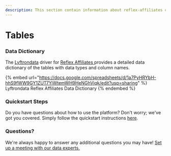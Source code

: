 ```yaml
---
description: This section contain information about reflex-affiliates connector tables information
---
```


# Tables

### Data Dictionary

The [Lyftrondata](https://www.lyftrondata.com/) driver for [Reflex Affiliates](https://www.lyftrondata.com/integration/reflex-affiliates/)[ ](https://www.lyftrondata.com/integration/reflex-affiliates/)provides a detailed data dictionary of the tables with data types and column names.

{% embed url="https://docs.google.com/spreadsheets/d/1a7PyHRYbH-hhS9fWW9GY1ZUT7YiWtemWH9HeNGhVjqk/edit?usp=sharing" %}
Lyftrondata Reflex Affiliates Data Dictionary
{% endembed %}

### Quickstart Steps

Do you have questions about how to use the platform? Don't worry; we've got you covered. Simply follow the quickstart instructions [here](../../../../quickstart-steps.md).

### Questions? <a href="#questions" id="questions"></a>

We're always happy to answer any additional questions you may have! [Set up a meeting with our data experts.](https://www.lyftrondata.com/book-a-meeting/)

